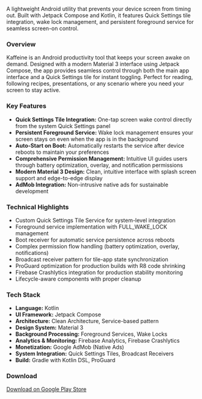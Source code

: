A lightweight Android utility that prevents your device screen from timing out. Built with Jetpack Compose and Kotlin, it features Quick Settings tile integration, wake lock management, and persistent foreground service for seamless screen-on control.

### Overview

Kaffeine is an Android productivity tool that keeps your screen awake on demand. Designed with a modern Material 3 interface using Jetpack Compose, the app provides seamless control through both the main app interface and a Quick Settings tile for instant toggling. Perfect for reading, following recipes, presentations, or any scenario where you need your screen to stay active.

### Key Features

- **Quick Settings Tile Integration:** One-tap screen wake control directly from the system Quick Settings panel
- **Persistent Foreground Service:** Wake lock management ensures your screen stays on even when the app is in the background
- **Auto-Start on Boot:** Automatically restarts the service after device reboots to maintain your preferences
- **Comprehensive Permission Management:** Intuitive UI guides users through battery optimization, overlay, and notification permissions
- **Modern Material 3 Design:** Clean, intuitive interface with splash screen support and edge-to-edge display
- **AdMob Integration:** Non-intrusive native ads for sustainable development

### Technical Highlights

- Custom Quick Settings Tile Service for system-level integration
- Foreground service implementation with FULL_WAKE_LOCK management
- Boot receiver for automatic service persistence across reboots
- Complex permission flow handling (battery optimization, overlay, notifications)
- Broadcast receiver pattern for tile-app state synchronization
- ProGuard optimization for production builds with R8 code shrinking
- Firebase Crashlytics integration for production stability monitoring
- Lifecycle-aware components with proper cleanup

### Tech Stack

- **Language:** Kotlin
- **UI Framework:** Jetpack Compose
- **Architecture:** Clean Architecture, Service-based pattern
- **Design System:** Material 3
- **Background Processing:** Foreground Services, Wake Locks
- **Analytics & Monitoring:** Firebase Analytics, Firebase Crashlytics
- **Monetization:** Google AdMob (Native Ads)
- **System Integration:** Quick Settings Tiles, Broadcast Receivers
- **Build:** Gradle with Kotlin DSL, ProGuard

### Download

[Download on Google Play Store](https://play.google.com/store/apps/details?id=com.neilsayok.caffeine)

